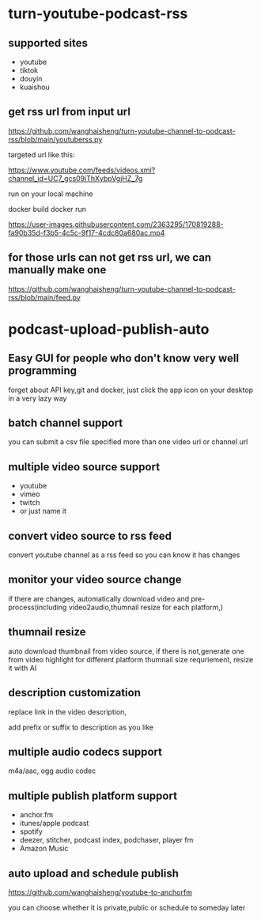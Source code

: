 # turn-youtube-podcast-rss

## supported sites

* youtube 
* tiktok 
* douyin 
* kuaishou

## get rss url from input url 

https://github.com/wanghaisheng/turn-youtube-channel-to-podcast-rss/blob/main/youtuberss.py

targeted url like this:

https://www.youtube.com/feeds/videos.xml?channel_id=UC7_gcs09iThXybpVgjHZ_7g



run on your local machine 

docker build 
docker run 


https://user-images.githubusercontent.com/2363295/170819288-fa90b35d-f3b5-4c5c-9f17-4cdc80a680ac.mp4


## for those urls can not get rss url, we can manually make one 

https://github.com/wanghaisheng/turn-youtube-channel-to-podcast-rss/blob/main/feed.py


# podcast-upload-publish-auto



## Easy GUI for people who don't know very well programming 

forget about API key,git and docker, just click the app icon on your desktop in a very lazy way

## batch channel support
you can submit a csv file specified more than one video url or channel url


## multiple video  source support

* youtube
* vimeo
* twitch
* or just name it

## convert video source to rss feed

convert youtube channel as a rss feed so you can know it has changes

## monitor your video source change

if there are changes, automatically download video and pre-process(including video2audio,thumnail resize for each platform,)


## thumnail resize

auto download thumbnail from video source, if there is not,generate one from video highlight
for different platform thumnail size requriement, resize it with AI


## description customization

replace link in the video description,

add prefix or suffix to description as you like 
## multiple audio codecs support


  m4a/aac, ogg audio codec 
  
## multiple publish platform support  

* anchor.fm  
* itunes/apple podcast
* spotify
* deezer, stitcher, podcast index, podchaser, player fm 
* Amazon Music

## auto upload and schedule publish

https://github.com/wanghaisheng/youtube-to-anchorfm

you can choose whether it is private,public or schedule to someday later
